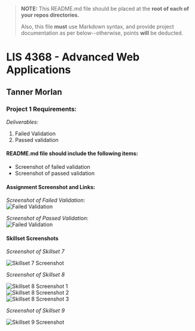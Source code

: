 > **NOTE:** This README.md file should be placed at the **root of each of your repos directories.**
>
>Also, this file **must** use Markdown syntax, and provide project documentation as per below--otherwise, points **will** be deducted.
>

# LIS 4368 - Advanced Web Applications

## Tanner Morlan

### Project 1 Requirements:

*Deliverables:*

1. Failed Validation
1. Passed validation

#### README.md file should include the following items:

* Screenshot of failed validation
* Screenshot of passed validation


#### Assignment Screenshot and Links:
*Screenshot of Failed Validation*: <br />
![Failed Validation](img/failed-validation.png "Failed validation")

*Screenshot of Passed Validation*: <br />
![Failed Validation](img/passed-validation.png "Passed validation")

#### Skillset Screenshots

*Screenshot of Skillset 7*

![Skillset 7 Screenshot](img/skillset-7.png)

*Screenshot of Skillset 8*

![Skillset 8 Screenshot 1](img/skillset-8_1.png) <br />
![Skillset 8 Screenshot 2](img/skillset-8_2.png) <br />
![Skillset 8 Screenshot 3](img/skillset-8_3.png)

*Screenshot of Skillset 9*

![Skillset 9 Screenshot](img/skillset-9.png)